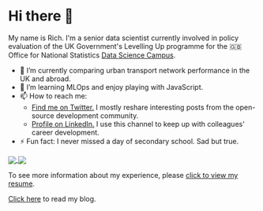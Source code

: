 # Hi there 👋
My name is Rich. I'm a senior data scientist currently involved in policy evaluation of the UK Government's Levelling Up programme for the 🇬🇧 Office for National Statistics [Data Science Campus](https://datasciencecampus.ons.gov.uk/author/rich-leyshon/).

- 🔭 I’m currently comparing urban transport network performance in the UK and abroad.  
- 🌱 I’m learning MLOps and enjoy playing with JavaScript.  
- 📫 How to reach me:  
    - <a href="https://twitter.com/Rich_L1984">Find me on Twitter.</a> I mostly reshare interesting posts from the open-source development community. 
    - <a href="https://www.linkedin.com/in/richard-leyshon-316121163/">Profile on LinkedIn.</a> I use this channel to keep up with colleagues' career development.
- ⚡ Fun fact: I never missed a day of secondary school. Sad but true.  

<a href="https://github.com/anuraghazra/github-readme-stats">
  <img align="center" src="https://github-readme-stats.vercel.app/api?username=r-leyshon&show_icons=true&theme=cobalt&include_all_commits=true&count_private=true&custom_title=Rich%20Leyshon%27s%20GitHub%20Stats" />
</a>
<a href="https://github.com/anuraghazra/convoychat">
  <img align="center" src="https://github-readme-stats.vercel.app/api/top-langs/?username=r-leyshon&size_weight=0.5&count_weight=0.5&hide=html,ruby&layout=compact" />
</a>

To see more information about my experience, please [click to view my resume](https://r-leyshon.github.io/resume/).

[Click here](https://r-leyshon.github.io/blogging/) to read my blog.

